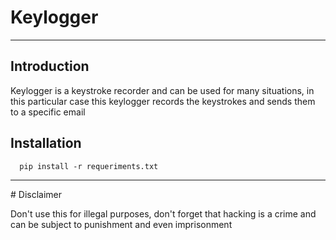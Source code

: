 # Keylogger
<hr>
<h2>Introduction</h2>
<p>Keylogger is a keystroke recorder and can be used for many situations, in this particular case this keylogger records the keystrokes and sends them to a specific email</p>

<h2>Installation</h2>

      pip install -r requeriments.txt

<hr>
# Disclaimer
<p>Don't use this for illegal purposes, don't forget that hacking is a crime and can be subject to punishment and even imprisonment</p>
